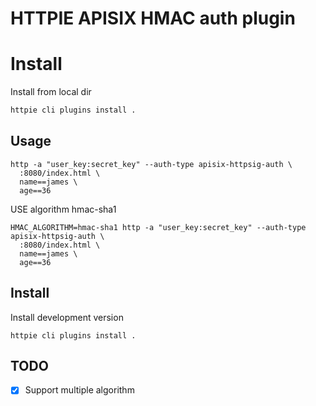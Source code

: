 # HTTPIE APISIX HMAC auth plugin
# Install

Install from local dir

```sh
httpie cli plugins install .
```

## Usage

```shell
http -a "user_key:secret_key" --auth-type apisix-httpsig-auth \
  :8080/index.html \
  name==james \
  age==36
```

USE algorithm hmac-sha1
```shell
HMAC_ALGORITHM=hmac-sha1 http -a "user_key:secret_key" --auth-type apisix-httpsig-auth \
  :8080/index.html \
  name==james \
  age==36
```

## Install

Install development version

```shell
httpie cli plugins install . 
```

## TODO

- [x] Support multiple algorithm 

